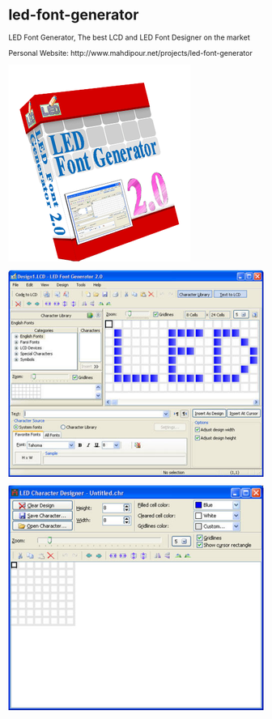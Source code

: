 # led-font-generator
LED Font Generator, The best LCD and LED Font Designer on the market

<p></p>
Personal Website: http://www.mahdipour.net/projects/led-font-generator

<p></p>
<img src="readme-data/lfg-box.gif">

<p></p>
<img src="readme-data/lfgenglish.jpg">

<p></p>
<img src="readme-data/chardesignerenglish.jpg">
